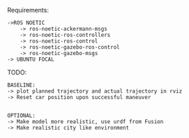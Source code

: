 Requirements:

    ->ROS NOETIC
        -> ros-noetic-ackermann-msgs
        -> ros-noetic-ros-controllers
        -> ros-noetic-ros-control
        -> ros-noetic-gazebo-ros-control
        -> ros-noetic-gazebo-msgs
    -> UBUNTU FOCAL
    
TODO:

    BASELINE:
    -> plot planned trajectory and actual trajectory in rviz 
    -> Reset car position upon successful maneuver


    OPTIONAL:
    -> Make model more realistic, use urdf from Fusion
    -> Make realistic city like environment
    